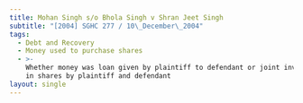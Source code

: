 ```yaml
---
title: Mohan Singh s/o Bhola Singh v Shran Jeet Singh
subtitle: "[2004] SGHC 277 / 10\_December\_2004"
tags:
  - Debt and Recovery
  - Money used to purchase shares
  - >-
    Whether money was loan given by plaintiff to defendant or joint investment
    in shares by plaintiff and defendant
layout: single
---
```


